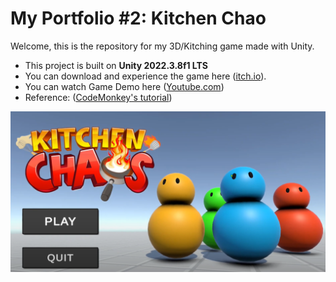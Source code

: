 # My Portfolio #2: Kitchen Chao

Welcome, this is the repository for my 3D/Kitching game made with Unity.

* This project is built on **Unity 2022.3.8f1 LTS**
* You can download and experience the game here ([itch.io](https://ktfox.itch.io/kitchenchaos)).
* You can watch Game Demo here ([Youtube.com](https://youtu.be/QM7WybwhPCI))
* Reference: ([CodeMonkey's tutorial](https://youtu.be/AmGSEH7QcDg?si=eIzBHeEnDlez2g11))

![Game Logo](/readmePictures/GameLogo.png)
